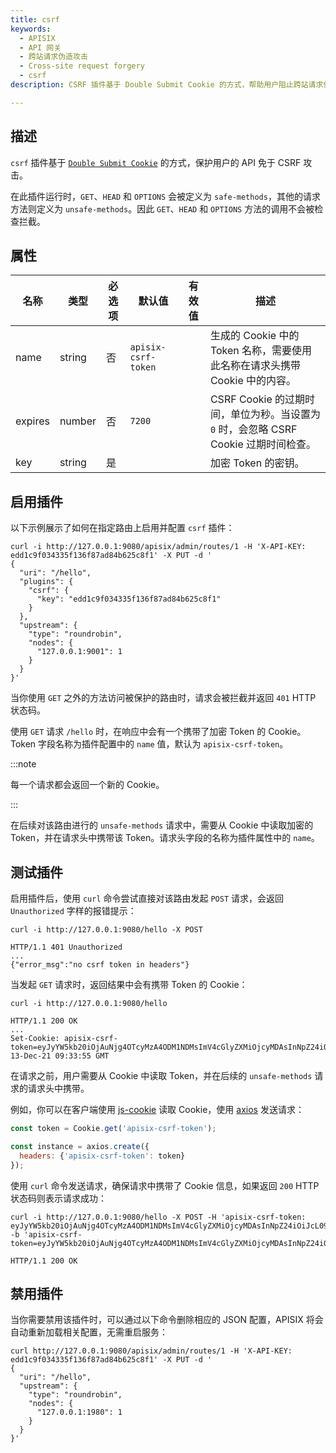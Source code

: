 ```yaml
---
title: csrf
keywords:
  - APISIX
  - API 网关
  - 跨站请求伪造攻击
  - Cross-site request forgery
  - csrf
description: CSRF 插件基于 Double Submit Cookie 的方式，帮助用户阻止跨站请求伪造攻击。

---
```


<!--
#
# Licensed to the Apache Software Foundation (ASF) under one or more
# contributor license agreements.  See the NOTICE file distributed with
# this work for additional information regarding copyright ownership.
# The ASF licenses this file to You under the Apache License, Version 2.0
# (the "License"); you may not use this file except in compliance with
# the License.  You may obtain a copy of the License at
#
#     http://www.apache.org/licenses/LICENSE-2.0
#
# Unless required by applicable law or agreed to in writing, software
# distributed under the License is distributed on an "AS IS" BASIS,
# WITHOUT WARRANTIES OR CONDITIONS OF ANY KIND, either express or implied.
# See the License for the specific language governing permissions and
# limitations under the License.
#
-->

## 描述

`csrf` 插件基于 [`Double Submit Cookie`](https://en.wikipedia.org/wiki/Cross-site_request_forgery#Double_Submit_Cookie) 的方式，保护用户的 API 免于 CSRF 攻击。

在此插件运行时，`GET`、`HEAD` 和 `OPTIONS` 会被定义为 `safe-methods`，其他的请求方法则定义为 `unsafe-methods`。因此 `GET`、`HEAD` 和 `OPTIONS` 方法的调用不会被检查拦截。

## 属性

| 名称             | 类型    | 必选项 | 默认值 | 有效值 | 描述         |
| ---------------- | ------- | ----------- | ------- | ----- |---------------------|
| name   | string | 否    | `apisix-csrf-token`  |    | 生成的 Cookie 中的 Token 名称，需要使用此名称在请求头携带 Cookie 中的内容。 |
| expires | number | 否 | `7200` | | CSRF Cookie 的过期时间，单位为秒。当设置为 `0` 时，会忽略 CSRF Cookie 过期时间检查。|
| key | string | 是 |  |  | 加密 Token 的密钥。        |

## 启用插件

以下示例展示了如何在指定路由上启用并配置 `csrf` 插件：

```shell
curl -i http://127.0.0.1:9080/apisix/admin/routes/1 -H 'X-API-KEY: edd1c9f034335f136f87ad84b625c8f1' -X PUT -d '
{
  "uri": "/hello",
  "plugins": {
    "csrf": {
      "key": "edd1c9f034335f136f87ad84b625c8f1"
    }
  },
  "upstream": {
    "type": "roundrobin",
    "nodes": {
      "127.0.0.1:9001": 1
    }
  }
}'
```

当你使用 `GET` 之外的方法访问被保护的路由时，请求会被拦截并返回 `401` HTTP 状态码。

使用 `GET` 请求 `/hello` 时，在响应中会有一个携带了加密 Token 的 Cookie。Token 字段名称为插件配置中的 `name` 值，默认为 `apisix-csrf-token`。

:::note

每一个请求都会返回一个新的 Cookie。

:::

在后续对该路由进行的 `unsafe-methods` 请求中，需要从 Cookie 中读取加密的 Token，并在请求头中携带该 Token。请求头字段的名称为插件属性中的 `name`。

## 测试插件

启用插件后，使用 `curl` 命令尝试直接对该路由发起 `POST` 请求，会返回 `Unauthorized` 字样的报错提示：

```shell
curl -i http://127.0.0.1:9080/hello -X POST
```

```shell
HTTP/1.1 401 Unauthorized
...
{"error_msg":"no csrf token in headers"}
```

当发起 `GET` 请求时，返回结果中会有携带 Token 的 Cookie：

```shell
curl -i http://127.0.0.1:9080/hello
```

```
HTTP/1.1 200 OK
...
Set-Cookie: apisix-csrf-token=eyJyYW5kb20iOjAuNjg4OTcyMzA4ODM1NDMsImV4cGlyZXMiOjcyMDAsInNpZ24iOiJcL09uZEF4WUZDZGYwSnBiNDlKREtnbzVoYkJjbzhkS0JRZXVDQm44MG9ldz0ifQ==;path=/;Expires=Mon, 13-Dec-21 09:33:55 GMT
```

在请求之前，用户需要从 Cookie 中读取 Token，并在后续的 `unsafe-methods` 请求的请求头中携带。

例如，你可以在客户端使用 [js-cookie](https://github.com/js-cookie/js-cookie) 读取 Cookie，使用 [axios](https://github.com/axios/axios) 发送请求：

```js
const token = Cookie.get('apisix-csrf-token');

const instance = axios.create({
  headers: {'apisix-csrf-token': token}
});
```

使用 `curl` 命令发送请求，确保请求中携带了 Cookie 信息，如果返回 `200` HTTP 状态码则表示请求成功：

```shell
curl -i http://127.0.0.1:9080/hello -X POST -H 'apisix-csrf-token: eyJyYW5kb20iOjAuNjg4OTcyMzA4ODM1NDMsImV4cGlyZXMiOjcyMDAsInNpZ24iOiJcL09uZEF4WUZDZGYwSnBiNDlKREtnbzVoYkJjbzhkS0JRZXVDQm44MG9ldz0ifQ==' -b 'apisix-csrf-token=eyJyYW5kb20iOjAuNjg4OTcyMzA4ODM1NDMsImV4cGlyZXMiOjcyMDAsInNpZ24iOiJcL09uZEF4WUZDZGYwSnBiNDlKREtnbzVoYkJjbzhkS0JRZXVDQm44MG9ldz0ifQ=='
```

```shell
HTTP/1.1 200 OK
```

## 禁用插件

当你需要禁用该插件时，可以通过以下命令删除相应的 JSON 配置，APISIX 将会自动重新加载相关配置，无需重启服务：

```shell
curl http://127.0.0.1:9080/apisix/admin/routes/1 -H 'X-API-KEY: edd1c9f034335f136f87ad84b625c8f1' -X PUT -d '
{
  "uri": "/hello",
  "upstream": {
    "type": "roundrobin",
    "nodes": {
      "127.0.0.1:1980": 1
    }
  }
}'
```
